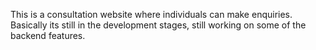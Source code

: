 This is a consultation website where individuals can make enquiries. Basically its still in the development stages, still working on some of the backend features.

